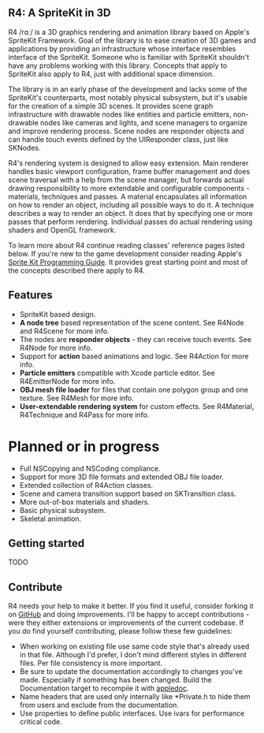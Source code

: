 
R4: A SpriteKit in 3D
---------------------

R4 /rɑː/ is a 3D graphics rendering and animation library based on Apple's SpriteKit Framework. Goal of the library is to ease creation of 3D games and applications by providing an infrastructure whose interface resembles interface of the SpriteKit. Someone who is familiar with SpriteKit shouldn't have any problems working with this library. Concepts that apply to SpriteKit also apply to R4, just with additional space dimension.

The library is in an early phase of the development and lacks some of the SpriteKit's counterparts, most notably physical subsystem, but it's usable for the creation of a simple 3D scenes. It provides scene graph infrastructure with drawable nodes like entities and particle emitters, non-drawable nodes like cameras and lights, and scene managers to organize and improve rendering process. Scene nodes are responder objects and can handle touch events defined by the UIResponder class, just like SKNodes.

R4's rendering system is designed to allow easy extension. Main renderer handles basic viewport configuration, frame buffer management and does scene traversal with a help from the scene manager, but forwards actual drawing responsibility to more extendable and configurable components - materials, techniques and passes. A material encapsulates all information on how to render an object, including all possible ways to do it. A technique describes a way to render an object. It does that by specifying one or more passes that perform rendering. Individual passes do actual rendering using shaders and OpenGL framework.

To learn more about R4 continue reading classes' reference pages listed below. If you're new to the game development consider reading Apple's [Sprite Kit Programming Guide](https://developer.apple.com/library/mac/documentation/GraphicsAnimation/Conceptual/SpriteKit_PG/Introduction/Introduction.html). It provides great starting point and most of the concepts described there apply to R4.


Features
--------

* SpriteKit based design.
* **A node tree** based representation of the scene content. See R4Node and R4Scene for more info.
* The nodes are **responder objects** - they can receive touch events. See R4Node for more info.
* Support for **action** based animations and logic. See R4Action for more info.
* **Particle emitters** compatible with Xcode particle editor. See R4EmitterNode for more info.
* **OBJ mesh file loader** for files that contain one polygon group and one texture. See R4Mesh for more info.
* **User-extendable rendering system** for custom effects. See R4Material, R4Technique and R4Pass for more info.

Planned or in progress
======================

* Full NSCopying and NSCoding compliance.
* Support for more 3D file formats and extended OBJ file loader.
* Extended collection of R4Action classes.
* Scene and camera transition support based on SKTransition class.
* More out-of-box materials and shaders.
* Basic physical subsystem.
* Skeletal animation.


Getting started
---------------

TODO


Contribute
----------

R4 needs your help to make it better. If you find it useful, consider forking it on [GitHub](https://github.com/srdanrasic/R4) and doing improvements. I'll be happy to accept contributions - were they either extensions or improvements of the current codebase. If you do find yourself contributing, please follow these few guidelines:

* When working on existing file use same code style that's already used in that file. Although I'd prefer, I don't mind different styles in different files. Per file consistency is more important.
* Be sure to update the documentation accordingly to changes you've made. Especially if something has been changed. Build the Documentation target to recompile it with [appledoc](http://gentlebytes.com/appledoc/).
* Name headers that are used only internally like *Private.h to hide them from users and exclude from the documentation.
* Use properties to define public interfaces. Use ivars for performance critical code.

